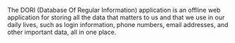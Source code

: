 The DORI (Database Of Regular Information) application is an offline web application for storing all the data that matters to us and that we use in our daily lives, such as login information, phone numbers, email addresses, and other important data, all in one place.
